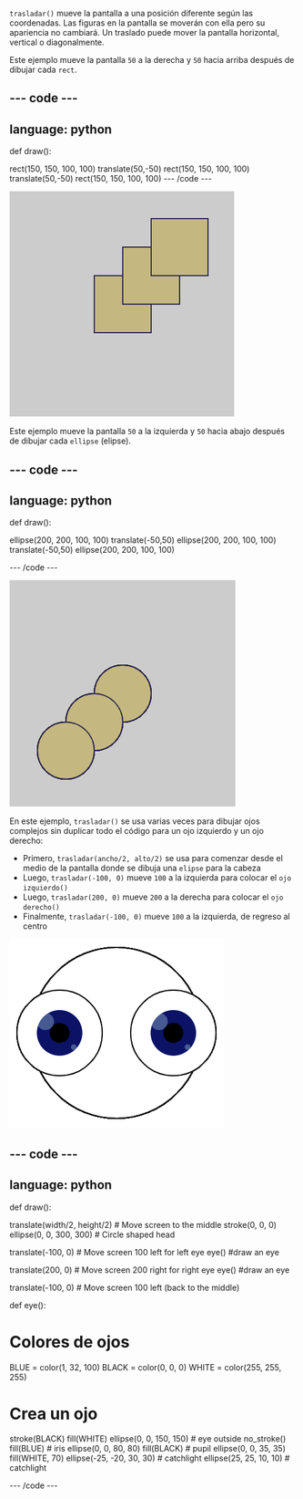 `trasladar()` mueve la pantalla a una posición diferente según las coordenadas. Las figuras en la pantalla se moverán con ella pero su apariencia no cambiará. Un traslado puede mover la pantalla horizontal, vertical o diagonalmente.

Este ejemplo mueve la pantalla `50` a la derecha y `50` hacia arriba después de dibujar cada `rect`.

--- code ---
---
language: python
---

def draw():

  rect(150, 150, 100, 100) translate(50,-50) rect(150, 150, 100, 100) translate(50,-50) rect(150, 150, 100, 100) --- /code ---

![Imagen de un cuadrado original y dos cuadrados trasladados. Cada traslado movió el cuadrado hacia la derecha <code>50</code> y hacia abajo <code>50</code>](images/translate_square.png)

Este ejemplo mueve la pantalla `50` a la izquierda y `50` hacia abajo después de dibujar cada `ellipse` (elipse).

--- code ---
---
language: python
---

def draw():

  ellipse(200, 200, 100, 100) translate(-50,50) ellipse(200, 200, 100, 100) translate(-50,50) ellipse(200, 200, 100, 100)

--- /code ---

![Imagen de un círculo original y dos círculos trasladados. Cada traslado movió el cuadrado <code>50</code> hacia la derecha y <code>50</code> hacia abajo](images/translate_circle.png)

En este ejemplo, `trasladar()` se usa varias veces para dibujar ojos complejos sin duplicar todo el código para un ojo izquierdo y un ojo derecho:
+ Primero, `trasladar(ancho/2, alto/2)` se usa para comenzar desde el medio de la pantalla donde se dibuja una `elipse` para la cabeza
+ Luego,  `trasladar(-100, 0)` mueve `100` a la izquierda para colocar el `ojo izquierdo()`
+ Luego, `trasladar(200, 0)` mueve `200` a la derecha para colocar el `ojo derecho()`
+ Finalmente, `trasladar(-100, 0)` mueve `100` a la izquierda, de regreso al centro

![Imagen de una cabeza circular con ojo izquierdo y uno derecho](images/translate_eyes.png)

--- code ---
---
language: python
---

def draw():

  translate(width/2, height/2) # Move screen to the middle stroke(0, 0, 0) ellipse(0, 0, 300, 300) # Circle shaped head

  translate(-100, 0) # Move screen 100 left for left eye eye() #draw an eye

  translate(200, 0) # Move screen 200 right for right eye eye() #draw an eye

  translate(-100, 0) # Move screen 100  left (back to the middle)

def eye():

# Colores de ojos
  BLUE = color(1, 32, 100) BLACK = color(0, 0, 0) WHITE = color(255, 255, 255)

# Crea un ojo
  stroke(BLACK) fill(WHITE) ellipse(0, 0, 150, 150) # eye outside no_stroke() fill(BLUE) # iris ellipse(0, 0, 80, 80) fill(BLACK) # pupil ellipse(0, 0, 35, 35) fill(WHITE, 70) ellipse(-25, -20, 30, 30) # catchlight ellipse(25, 25, 10, 10) # catchlight

--- /code ---
